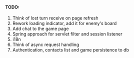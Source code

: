 #### TODO:
1. Think of lost turn receive on page refresh
1. Rework loading indicator, add it for enemy's board
1. Add chat to the game page
1. Spring approach for servlet filter and session listener
1. i18n
1. Think of async request handling
1. Authentication, contacts list and game persistence to db
